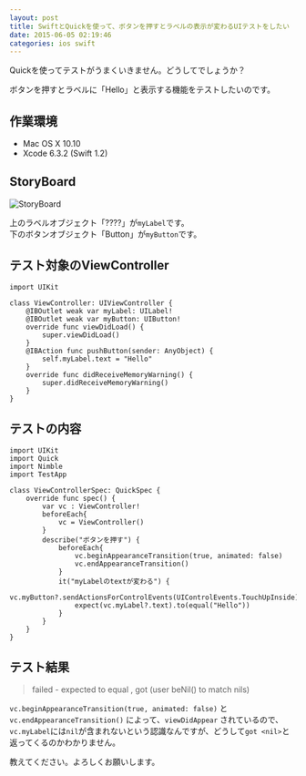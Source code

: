 ```yaml
---
layout: post
title: SwiftとQuickを使って、ボタンを押すとラベルの表示が変わるUIテストをしたい
date: 2015-06-05 02:19:46
categories: ios swift
---
```

<p>Quickを使ってテストがうまくいきません。どうしてでしょうか？</p>

<p>ボタンを押すとラベルに「Hello」と表示する機能をテストしたいのです。</p>

<h2>作業環境</h2>

<ul>
<li>Mac OS X 10.10</li>
<li>Xcode 6.3.2 (Swift 1.2)</li>
</ul>

<h2>StoryBoard</h2>

<p><img src="https://i.stack.imgur.com/u3Xpl.png" alt="StoryBoard"></p>

<p>上のラベルオブジェクト「????」が<code>myLabel</code>です。<br>
下のボタンオブジェクト「Button」が<code>myButton</code>です。</p>

<h2>テスト対象のViewController</h2>

<pre><code>import UIKit

class ViewController: UIViewController {
    @IBOutlet weak var myLabel: UILabel!
    @IBOutlet weak var myButton: UIButton!
    override func viewDidLoad() {
        super.viewDidLoad()
    }
    @IBAction func pushButton(sender: AnyObject) {
        self.myLabel.text = "Hello"
    }
    override func didReceiveMemoryWarning() {
        super.didReceiveMemoryWarning()
    }
}
</code></pre>

<h2>テストの内容</h2>

<pre><code>import UIKit
import Quick
import Nimble
import TestApp

class ViewControllerSpec: QuickSpec {
    override func spec() {
        var vc : ViewController!
        beforeEach{
            vc = ViewController()
        }
        describe("ボタンを押す") {
            beforeEach{
                vc.beginAppearanceTransition(true, animated: false)
                vc.endAppearanceTransition()
            }
            it("myLabelのtextが変わる") {
                vc.myButton?.sendActionsForControlEvents(UIControlEvents.TouchUpInside)
                expect(vc.myLabel?.text).to(equal("Hello"))
            }
        }
    }
}
</code></pre>

<h2>テスト結果</h2>

<blockquote>
  <p>failed - expected to equal , got  (user beNil() to match nils)</p>
</blockquote>

<p><code>vc.beginAppearanceTransition(true, animated: false)</code> と <code>vc.endAppearanceTransition()</code> によって、<code>viewDidAppear</code> されているので、<code>vc.myLabel</code>には<code>nil</code>が含まれないという認識なんですが、どうして<code>got &lt;nil&gt;</code>と返ってくるのかわかりません。</p>

<p>教えてください。よろしくお願いします。</p>
